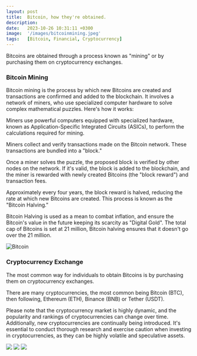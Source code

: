 ```yaml
---
layout: post
title:  Bitcoin, how they're obtained.
description:
date:   2023-10-26 10:31:11 +0300
image:  '/images/bitcoinmining.jpeg'
tags:   [Bitcoin, Financial, Cryptocurrency]
---
```


Bitcoins are obtained through a process known as "mining" or by purchasing them on cryptocurrency exchanges.
### Bitcoin Mining
Bitcoin mining is the process by which new Bitcoins are created and transactions are confirmed and added to the blockchain. It involves a network of miners, who use specialized computer hardware to solve complex mathematical puzzles. Here's how it works:

Miners use powerful computers equipped with specialized hardware, known as Application-Specific Integrated Circuits (ASICs), to perform the calculations required for mining.

Miners collect and verify transactions made on the Bitcoin network. These transactions are bundled into a "block."

Once a miner solves the puzzle, the proposed block is verified by other nodes on the network. If it's valid, the block is added to the blockchain, and the miner is rewarded with newly created Bitcoins (the "block reward") and transaction fees.

Approximately every four years, the block reward is halved, reducing the rate at which new Bitcoins are created. This process is known as the "Bitcoin Halving."

Bitcoin Halving is used as a mean to combat inflation, and ensure the Bitcoin's value in the future keeping its scarcity as "Digital Gold". The total cap of Bitcoins is set at 21 million, Bitcoin halving ensures that it doesn't go over the 21 million. 


![Bitcoin]({{site.baseurl}}/images/btcstanding.jpeg)




### Cryptocurrency Exchange
The most common way for individuals to obtain Bitcoins is by purchasing them on cryptocurrency exchanges.

There are many cryptocurrencies, the most common being Bitcoin (BTC), then following, Ethereum (ETH), Binance (BNB) or Tether (USDT). 

Please note that the cryptocurrency market is highly dynamic, and the popularity and rankings of cryptocurrencies can change over time. Additionally, new cryptocurrencies are continually being introduced. It's essential to conduct thorough research and exercise caution when investing in cryptocurrencies, as they can be highly volatile and speculative assets.



<div class="gallery-box">
  <div class="gallery">
    <img src="/webpage_initial/images/eth.jpeg">
    <img src="/webpage_initial/images/bnb.jpeg">
    <img src="/webpage_initial/images/usdt.jpeg">
  </div>

</div>

